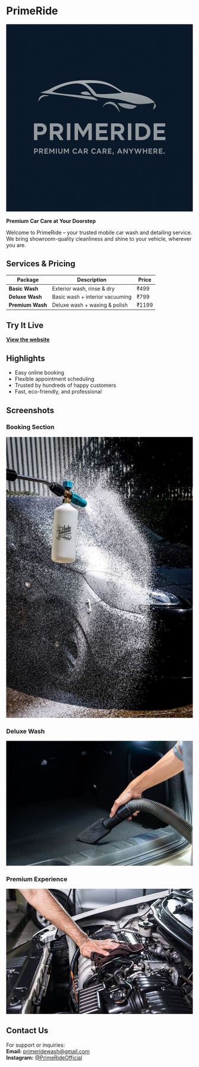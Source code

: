 
# PrimeRide

![PrimeRide Logo](logo.png)

**Premium Car Care at Your Doorstep**

Welcome to PrimeRide – your trusted mobile car wash and detailing service. We bring showroom-quality cleanliness and shine to your vehicle, wherever you are.

## Services & Pricing

| Package           | Description                          | Price     |
|------------------|--------------------------------------|-----------|
| **Basic Wash**    | Exterior wash, rinse & dry           | ₹499      |
| **Deluxe Wash**   | Basic wash + interior vacuuming      | ₹799      |
| **Premium Wash**  | Deluxe wash + waxing & polish        | ₹1199     |

## Try It Live

**[View the website](https://xMr-Plentyx.github.io/PrimeRide.website/)**

## Highlights

- Easy online booking
- Flexible appointment scheduling
- Trusted by hundreds of happy customers
- Fast, eco-friendly, and professional

## Screenshots

### Booking Section  
![Booking](basic1.jpg)

### Deluxe Wash  
![Deluxe](deluxe2.jpg)

### Premium Experience  
![Premium](premium1.jpg)

## Contact Us

For support or inquiries:  
**Email:** primeridewash@gmail.com  
**Instagram:** [@PrimeRideOfficial](https://instagram.com/primerideofficial)
